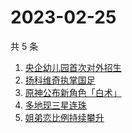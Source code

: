# 2023-02-25

共 5 条

<!-- BEGIN -->
<!-- 最后更新时间 Sat Feb 25 2023 10:14:35 GMT+0800 (China Standard Time) -->

1. [央企幼儿园首次对外招生](https://www.zhihu.com/search?q=央企幼儿园首次对外招生)
1. [扬科维奇执掌国足](https://www.zhihu.com/search?q=扬科维奇执掌国足)
1. [原神公布新角色「白术」](https://www.zhihu.com/search?q=原神公布新角色「白术」)
1. [多地现三星连珠](https://www.zhihu.com/search?q=多地现三星连珠)
1. [姐弟恋比例持续攀升](https://www.zhihu.com/search?q=姐弟恋比例持续攀升)

<!-- END -->
